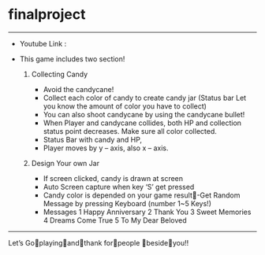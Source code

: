 # finalproject

-------
* Youtube Link : 


* This game includes two section!

  1. Collecting Candy
     - Avoid the candycane!
     - Collect each color of candy to create candy jar (Status bar Let you know the amount of color you have to collect)
     - You can also shoot candycane by using the candycane bullet!
     - When Player and candycane collides, both HP and collection status point decreases. Make sure all color collected.
     - Status Bar with candy and HP,
     - Player moves by y – axis, also x – axis.


  2. Design Your own Jar
     - If screen clicked, candy is drawn at screen
     - Auto Screen capture when key ‘S’ get pressed
     - Candy color is depended on your game result-Get Random Message by pressing Keyboard (number 1~5 Keys!)
     - Messages 
     1 Happy Anniversary
     2 Thank You
     3 Sweet Memories
     4 Dreams Come True
     5 To My Dear Beloved

-----
Let’s Goplayingandthank forpeople besideyou!!




